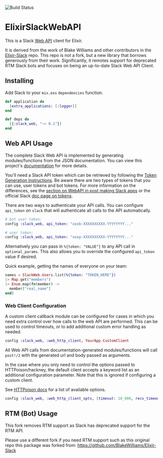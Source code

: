 ![Build Status](https://github.com/amattn/ElixirSlackWebAPI/actions/workflows/elixir.yml/badge.svg)


# ElixirSlackWebAPI

This is a Slack [Web API][] client for Elixir.

It is derived from the work of Blake Williams and other contributors in the [Elixir-Slack][] repo.  This repo is not a fork, but a new library that borrows generously from their work.  Significantly, it remotes support for deprecated RTM Slack bots and focuses on being an up-to-date Slack Web API Client.

[Web API]: https://api.slack.com/web
[Elixir-Slack]: https://github.com/BlakeWilliams/Elixir-Slack

## Installing

Add Slack to your `mix.exs` `dependencies` function.

```elixir
def application do
  [extra_applications: [:logger]]
end

def deps do
  [{:slack_web, "~> 0.1"}]
end
```

## Web API Usage

The complete Slack Web API is implemented by generating modules/functions from
the JSON documentation. You can view this project's [documentation] for more
details.

[documentation]: http://hexdocs.pm/slack_web/

You'll need a Slack API token which can be retrieved by following the [Token Generation Instructions].  Be aware there are two types of tokens that you can use, user tokens and bot tokens.  For more information on the differences, see the [section on WebAPI in post making Slack apps][tokens] or the official Slack [doc page on tokens][slack_tokens].

[Token Generation Instructions]: https://hexdocs.pm/slack/token_generation_instructions.html
[tokens]: https://amattn.com/p/making_a_slack_app_interaction_bot_in_2021.html#web_api
[slack_tokens]: https://api.slack.com/authentication/token-types

There are two ways to authenticate your API calls. You can configure `api_token`
on `slack` that will authenticate all calls to the API automatically.

```elixir
# bot user token:
config :slack_web, api_token: "xoxb-XXXXXXXXXX-YYYYYYYY..."

# user token:
config :slack_web, api_token: "xoxp-XXXXXXXXXX-YYYYYYYY..."
```

Alternatively you can pass in `%{token: "VALUE"}` to any API call in
`optional_params`. This also allows you to override the configured `api_token`
value if desired.

Quick example, getting the names of everyone on your team:

```elixir
names = SlackWeb.Users.list(%{token: "TOKEN_HERE"})
|> Map.get("members")
|> Enum.map(fn(member) ->
  member["real_name"]
end)
```

### Web Client Configuration

A custom client callback module can be configured for cases in which you need extra control
over how calls to the web API are performed. This can be used to control timeouts, or to add additional
custom error handling as needed.

```elixir
config :slack_web, :web_http_client, YourApp.CustomClient
```

All Web API calls from documentation-generated modules/functions will call `post!/2` with the generated url
and body passed as arguments.

In the case where you only need to control the options passed to HTTPoison/hackney, the default client accepts
a keyword list as an additional configuration parameter. Note that this is ignored if configuring a custom client.

See [HTTPoison docs](https://hexdocs.pm/httpoison/HTTPoison.html#request/5) for a list of available options.

```elixir
config :slack_web, :web_http_client_opts, [timeout: 10_000, recv_timeout: 10_000]
```                 

## RTM (Bot) Usage

This fork removes RTM support as Slack has deprecated support for the RTM API.

Please use a different fork if you need RTM support such as this original repo this package was forked from: https://github.com/BlakeWilliams/Elixir-Slack


